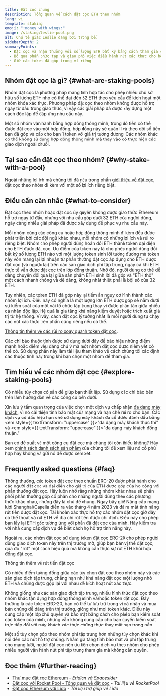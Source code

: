 ```yaml
---
title: Đặt cọc chung
description: Tổng quan về cách đặt cọc ETH theo nhóm
lang: vi
template: staking
emoji: ":money_with_wings:"
image: /staking/leslie-pool.png
alt: Chú tê giác Leslie đang bơi trong bể.
sidebarDepth: 2
summaryPoints:
  - Đặc cọc và nhận thưởng với số lượng ETH bất kỳ bằng cách tham gia cùng những người khác
  - Bỏ qua phần phức tạp và giao phó việc điều hành nút xác thực cho bên thứ ba
  - Giữ các token đã góp trong ví riêng
---
```


## Nhóm đặt cọc là gì? {#what-are-staking-pools}

Nhóm đặt cọc là phương pháp mang tính hợp tác cho phép nhiều chủ sở hữu số lượng ETH nhỏ có thể đạt đến 32 ETH theo yêu cầu để kích hoạt một nhóm khóa xác thực. Phương pháp đặt cọc theo nhóm không được hỗ trợ ngay từ đầu trong giao thức, vì vậy các giải pháp đã được xây dựng một cách độc lập để đáp ứng nhu cầu này.

Một số nhóm vận hành bằng hợp đồng thông minh, trong đó tiền có thể được đặt cọc vào một hợp đồng, hợp đồng này sẽ quản lí và theo dõi số tiền bạn đã góp và cấp cho bạn 1 token với giá trị tương đương. Các nhóm khác có thể không sử dụng hợp đồng thông minh mà thay vào đó thực hiện các giao dịch ngoài chuỗi.

## Tại sao cần đặt cọc theo nhóm? {#why-stake-with-a-pool}

Ngoài những lợi ích mà chúng tôi đã nêu trong phần [giới thiệu về đặt cọc](/staking/), đặt cọc theo nhóm đi kèm với một số lợi ích riêng biệt.

<CardGrid>
  <Card title="Dễ tham gia hơn" emoji="🐟" description="Not a whale? No problem. Most staking pools let you stake virtually any amount of ETH by joining forces with other stakers, unlike staking solo which requires 32 ETH." />
  <Card title="Đặt cọc ngay hôm nay" emoji=":stopwatch:" description="Staking with a pool is as easy as a token swap. No need to worry about hardware setup and node maintenance. Pools allow you to deposit your ETH which enables node operators to run validators. Rewards are then distributed to contributors minus a fee for node operations." />
  <Card title="Token đặt cọc" emoji=":droplet:" description="Many staking pools provide a token that represents a claim on your staked ETH and the rewards it generates. This allows you to make use of your staked ETH, e.g. as collateral in DeFi applications." />
</CardGrid>

<StakingComparison page="pools" />

## Điều cần cân nhắc {#what-to-consider}

Đặt cọc theo nhóm hoặc đặt cọc ủy quyền không được giao thức Ethereum hỗ trợ ngay từ đầu, nhưng với nhu cầu góp dưới 32 ETH của người dùng, ngày càng nhiều giải pháp đã được xây dựng để phục vụ nhu cầu này.

Mỗi nhóm cùng các công cụ hoặc hợp đồng thông minh đi kèm đều được phát triển bởi các đội ngũ khác nhau, mỗi nhóm có những lợi ích và rủi ro riêng biệt. Nhóm cho phép người dùng hoán đổi ETH thành token đại diện cho ETH được đặt cọc. Ưu điểm của token này là cho phép người dùng đổi bất kỳ số lượng ETH nào với một lượng token sinh lời tương đương mà token này vốn mang lại lợi nhuận từ phần thưởng đặt cọc áp dụng cho ETH được đặt cọc (và ngược lại) trên các sàn giao dịch phi tập trung, ngay cả khi ETH thực tế vẫn được đặt cọc trên lớp đồng thuận. Nhờ đó, người dùng có thể dễ dàng chuyển đổi qua lại giữa sản phẩm ETH sinh lời đã góp và "ETH thô" một cách nhanh chóng và dễ dàng, không nhất thiết phải là bội số của 32 ETH.

Tuy nhiên, các token ETH đã góp này lại tiềm ẩn nguy cơ hình thành các nhóm lợi ích. Điều này có nghĩa là một lượng lớn ETH được góp sẽ nằm dưới sự kiểm soát của một vài tổ chức tập trung thay vì được phân tán giữa nhiều cá nhân độc lập. Hệ quả là gia tăng khả năng kiểm duyệt hoặc trích xuất giá trị từ hệ thống. Vì vậy, cách đặt cọc lý tưởng nhất là mỗi người dùng tự chạy các nút xác thực trên phần cứng riêng nếu có thể.

[Thông tin thêm về các rủi ro xoay quanh token đặt cọc](https://notes.ethereum.org/@djrtwo/risks-of-lsd).

Các chỉ báo thuộc tính được sử dụng dưới đây để báo hiệu những điểm mạnh hoặc điểm yếu đáng chú ý mà một nhóm đặt cọc được niêm yết có thể có. Sử dụng phần này làm tài liệu tham khảo về cách chúng tôi xác định các thuộc tính này trong khi bạn chọn một nhóm để tham gia.

<StakingConsiderations page="pools" />

## Tìm hiểu về các nhóm đặt cọc {#explore-staking-pools}

Có nhiều tùy chọn có sẵn để giúp bạn thiết lập. Sử dụng các chỉ báo bên trên làm hướng dẫn về các công cụ bên dưới.

<ProductDisclaimer />

<StakingProductsCardGrid category="pools" />

Xin lưu ý tầm quan trọng của việc chọn một dịch vụ chấp nhận [đa dạng máy khách](/developers/docs/nodes-and-clients/client-diversity/), vì nó cải thiện tính bảo mật của mạng và hạn chế rủi ro cho bạn. Các dịch vụ có dấu hiệu hạn chế sử dụng máy khách đa số được đánh dấu bằng <em style={{ textTransform: "uppercase" }}>"đa dạng máy khách thực thi"</em> và <em style={{ textTransform: "uppercase" }}>"đa dạng máy khách đồng thuận."</em>

Bạn có đề xuất về một công cụ đặt cọc mà chúng tôi còn thiếu không? Hãy xem [chính sách danh sách sản phẩm](/contributing/adding-staking-products/) của chúng tôi để xem liệu nó có phù hợp hay không và gửi nó để được xem xét.

## Frequently asked questions {#faq}

<ExpandableCard title="Làm thế nào tôi nhận được phần thưởng?">
Thông thường, các token đặt cọc theo chuẩn ERC-20 được phát hành cho các người đặt cọc và đại diện cho giá trị của ETH được góp của họ cộng với phần thưởng đặt cọc. Hãy luôn nhớ rằng những nhóm khác nhau sẽ phân phối phần thưởng góp cổ phần cho những người dùng theo các phương thức khác nhau, nhưng đây là chủ đề chung.
</ExpandableCard>

<ExpandableCard title="Khi nào tôi có thể rút cổ phần đã đặt cọc?">
Ngay bây giờ! Nâng cấp mạng lưới Shanghai/Capella diễn ra vào tháng 4 năm 2023 và đã ra mắt tính năng rút tiền được đặt cọc. Tài khoản xác thực hỗ trợ các nhóm đặt cọc giờ đây có thể thoát và rút ETH về địa chỉ rút tiền được chỉ định. Điều này cho phép bạn lấy lại ETH gốc tương ứng với phần đã đặt cọc của mình. Hãy kiểm tra với nhà cung cấp dịch vụ để biết cách họ hỗ trợ tính năng này.

Ngoài ra, các nhóm đặt cọc sử dụng token đặt cọc ERC-20 cho phép người dùng giao dịch token này trên thị trường mở, giúp bạn bán vị thế đặt cọc, qua đó "rút" một cách hiệu quả mà không cần thực sự rút ETH khỏi hợp đồng đặt cọc.

<ButtonLink to="/staking/withdrawals/">Thông tin thêm về rút tiền đặt cọc</ButtonLink>
</ExpandableCard>

<ExpandableCard title="Điều này có khác với việc đặt cọc với sàn giao dịch của tôi không?">
Có nhiều điểm tương đồng giữa các tùy chọn đặt cọc theo nhóm này và các sàn giao dịch tập trung, chẳng hạn như khả năng đặt cọc một lượng nhỏ ETH và chúng được gộp lại với nhau để kích hoạt nút xác thực.

Không giống như các sàn giao dịch tập trung, nhiều hình thức đặt cọc theo nhóm khác tận dụng hợp đồng thông minh và/hoặc token đặt cọc. Đây thường là các token ERC-20, bạn có thể tự lưu trữ trong ví cá nhân và mua bán chúng dễ dàng trên thị trường, giống như mọi token khác. Điều này cung cấp một lớp chủ quyền và bảo mật bằng cách cho phép bạn kiểm soát các token của mình, nhưng vẫn không cung cấp cho bạn quyền kiểm soát trực tiếp đối với máy khách xác thực chứng thực thay mặt bạn trong nền.

Một số tùy chọn góp theo nhóm phi tập trung hơn những tùy chọn khác khi nói đến các nút hỗ trợ chúng. Nhằm gia tăng tính bảo mật và phi tập trung cho mạng lưới, người đặt cọc nên ưu tiên chọn dịch vụ theo nhóm cho phép nhiều người vận hành nút phi tập trung tham gia mà không cần quyền.
</ExpandableCard>

## Đọc thêm {#further-reading}

- [Thư mục đặt cọc Ethereum](https://www.staking.directory/) - _Eridian và Spacesider_
- [Đặt cọc với Rocket Pool - Tổng quan về đặt cọc](https://docs.rocketpool.net/guides/staking/overview.html) - _Tài liệu về RocketPool_
- [Đặt cọc Ethereum với Lido](https://help.lido.fi/en/collections/2947324-staking-ethereum-with-lido) - _Tài liệu trợ giúp về Lido_
